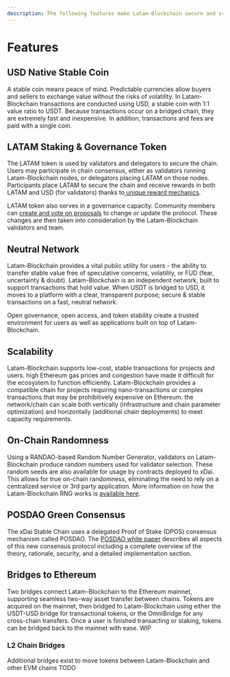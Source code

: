 ```yaml
---
description: The following features make Latam-Blockchain secure and scalable solution.
---
```


# Features

## USD Native Stable Coin

A stable coin means peace of mind. Predictable currencies allow buyers and sellers to exchange value without the risks of volatility. In Latam-Blockchain transactions are conducted using USD, a stable coin with 1:1 value ratio to USDT. Because transactions occur on a bridged chain, they are extremely fast and inexpensive. In addition, transactions and fees are paid with a single coin.

## LATAM  Staking & Governance Token

The LATAM token is used by validators and delegators to secure the chain. Users may participate in chain consensus, either as validators running Latam-Blockchain nodes, or delegators placing LATAM on those nodes. Participants place LATAM to secure the chain and receive rewards in both LATAM and USD \(for validators\) thanks to[ unique reward mechanics](https://github.com/latam-blockchain/website/tree/cfe5a1b5c5310c6d8e0379d2f4d7ed509ffd738a/for-stakers/latam-token/stake-reward-mechanics/README.md).

LATAM token also serves in a governance capacity. Community members can [create and vote on proposals](https://github.com/latam-blockchain/website/tree/cfe5a1b5c5310c6d8e0379d2f4d7ed509ffd738a/for-users/governance/latam-weighted-voting/README.md) to change or update the protocol. These changes are then taken into consideration by the Latam-Blockchain validators and team.

## Neutral Network

Latam-Blockchain provides a vital public utility for users - the ability to transfer stable value free of speculative concerns, volatility, or FUD \(fear, uncertainty & doubt\). Latam-Blockchain is an independent network, built to support transactions that hold value. When USDT is bridged to USD, it moves to a platform with a clear, transparent purpose; secure & stable transactions on a fast, neutral network.

Open governance, open access, and token stability create a trusted environment for users as well as applications built on top of Latam-Blockchain.

## Scalability

Latam-Blockchain supports low-cost, stable transactions for projects and users. high Ethereum gas prices and congestion have made it difficult for the ecosystem to function efficiently. Latam-Blockchain provides a compatible chain for projects requiring nano-transactions or complex transactions that may be prohibitively expensive on Ethereum. the network/chain can scale both vertically \(infrastructure and chain parameter optimization\) and horizontally \(additional chain deployments\) to meet capacity requirements.

## On-Chain Randomness

Using a RANDAO-based Random Number Generator, validators on Latam-Blockchain produce random numbers used for validator selection. These random seeds are also available for usage by contracts deployed to xDai. This allows for true on-chain randomness, eliminating the need to rely on a centralized service or 3rd party application. More information on how the Latam-Blockchain RNG works is [available here](https://github.com/latam-blockchain/website/tree/cfe5a1b5c5310c6d8e0379d2f4d7ed509ffd738a/for-developers/on-chain-random-numbers/README.md).

## POSDAO Green Consensus

The xDai Stable Chain uses a delegated Proof of Stake \(DPOS\) consensus mechanism called POSDAO. The [POSDAO white paper](https://github.com/latam-blockchain/website/tree/cfe5a1b5c5310c6d8e0379d2f4d7ed509ffd738a/for-validators/posdao-whitepaper.md) describes all aspects of this new consensus protocol including a complete overview of the theory, rationale, security, and a detailed implementation section.

## Bridges to Ethereum

Two bridges connect Latam-Blockchain to the Ethereum mainnet, supporting seamless two-way asset transfer between chains. Tokens are acquired on the mainnet, then bridged to Latam-Blockchain using either the USDT-USD bridge for transactional tokens, or the OmniBridge for any cross-chain transfers. Once a user is finished transacting or staking, tokens can be bridged back to the mainnet with ease. WIP

### L2 Chain Bridges

Additional bridges exist to move tokens between Latam-Blockchain and other EVM chains TODO

